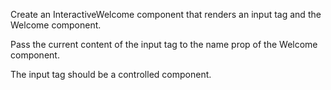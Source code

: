 Create an InteractiveWelcome component that renders an input tag and the Welcome component.

Pass the current content of the input tag to the name prop of the Welcome component.

The input tag should be a controlled component.
